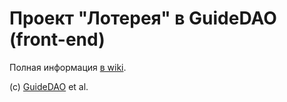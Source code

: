 # Проект "Лотерея" в GuideDAO (front-end)

Полная информация [в wiki](https://github.com/guidedao/lottery-frontend/wiki).

(c) [GuideDAO](https://guidedao.xyz/) et al.